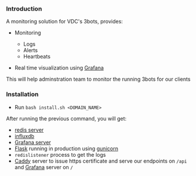 ### Introduction 
A monitoring solution for VDC's 3bots, provides:

- Monitoring 
    - Logs
    - Alerts 
    - Heartbeats

- Real time visualization using [Grafana](https://grafana.com/docs/grafana/latest/getting-started/getting-started/) 

This will help adminstration team to monitor the running 3bots for our clients


### Installation

- Run 
`bash install.sh <DOMAIN_NAME>`

After running the previous command, you will get:

- [redis server](https://redis.io/)
- [influxdb](https://www.influxdata.com/)
- [Grafana server](https://grafana.com/docs/grafana/latest/getting-started/getting-started/)
- [Flask](https://flask.palletsprojects.com/en/1.1.x/) running in production using [gunicorn](https://gunicorn.org/)
- `redislistener` process to get the logs
- [Caddy](https://caddyserver.com/) server to issue https certificate and serve our endpoints on `/api` and [Grafana](https://grafana.com/docs/grafana/latest/getting-started/getting-started/) server on `/`
